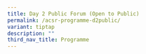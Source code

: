 ```yaml
---
title: Day 2 Public Forum (Open to Public)
permalink: /acsr-programme-d2public/
variant: tiptap
description: ""
third_nav_title: Programme
---
```

<p></p>
